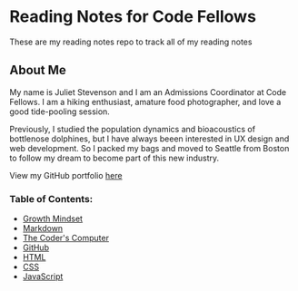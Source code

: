# Reading Notes for Code Fellows

These are my reading notes repo to track all of my reading notes

## About Me

My name is Juliet Stevenson and I am an Admissions Coordinator at Code Fellows. I am a hiking enthusiast, amature food photographer, and love a good tide-pooling session. 

Previously, I studied the population dynamics and bioacoustics of bottlenose dolphines, but I have always beeen interested in UX design and web development. So I packed my bags and moved to Seattle from Boston to follow my dream to become part of this new industry.

View my GitHub portfolio [here](https://github.com/JulietStevenson)

### Table of Contents:
- [Growth Mindset](growth_mindset.md)
- [Markdown](markdown.md)
- [The Coder's Computer](coders_computer.md)
- [GitHub](github.md)
- [HTML](html.md)
- [CSS](css.md)
- [JavaScript](JavaScript.md)
